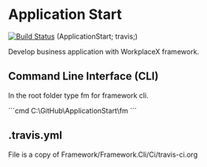 # Application Start
[![Build Status](https://travis-ci.org/WorkplaceX/ApplicationStart.svg?branch=master)](https://travis-ci.org/WorkplaceX/ApplicationStart)
(ApplicationStart; travis;)

Develop business application with WorkplaceX framework.

## Command Line Interface (CLI)
In the root folder type fm for framework cli.

´´´cmd
C:\GitHub\ApplicationStart\fm
´´´

## .travis.yml
File is a copy of Framework/Framework.Cli/Ci/travis-ci.org
